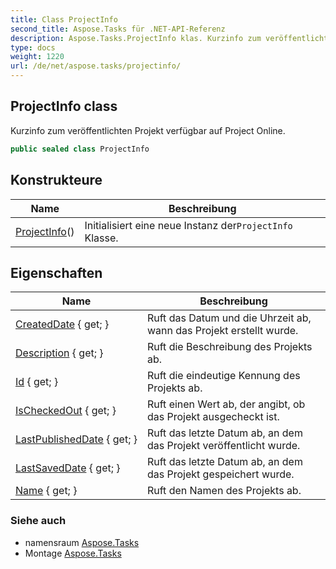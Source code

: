 ```yaml
---
title: Class ProjectInfo
second_title: Aspose.Tasks für .NET-API-Referenz
description: Aspose.Tasks.ProjectInfo klas. Kurzinfo zum veröffentlichten Projekt verfügbar auf Project Online.
type: docs
weight: 1220
url: /de/net/aspose.tasks/projectinfo/
---
```

## ProjectInfo class

Kurzinfo zum veröffentlichten Projekt verfügbar auf Project Online.

```csharp
public sealed class ProjectInfo
```

## Konstrukteure

| Name | Beschreibung |
| --- | --- |
| [ProjectInfo](projectinfo/)() | Initialisiert eine neue Instanz der`ProjectInfo` Klasse. |

## Eigenschaften

| Name | Beschreibung |
| --- | --- |
| [CreatedDate](../../aspose.tasks/projectinfo/createddate/) { get; } | Ruft das Datum und die Uhrzeit ab, wann das Projekt erstellt wurde. |
| [Description](../../aspose.tasks/projectinfo/description/) { get; } | Ruft die Beschreibung des Projekts ab. |
| [Id](../../aspose.tasks/projectinfo/id/) { get; } | Ruft die eindeutige Kennung des Projekts ab. |
| [IsCheckedOut](../../aspose.tasks/projectinfo/ischeckedout/) { get; } | Ruft einen Wert ab, der angibt, ob das Projekt ausgecheckt ist. |
| [LastPublishedDate](../../aspose.tasks/projectinfo/lastpublisheddate/) { get; } | Ruft das letzte Datum ab, an dem das Projekt veröffentlicht wurde. |
| [LastSavedDate](../../aspose.tasks/projectinfo/lastsaveddate/) { get; } | Ruft das letzte Datum ab, an dem das Projekt gespeichert wurde. |
| [Name](../../aspose.tasks/projectinfo/name/) { get; } | Ruft den Namen des Projekts ab. |

### Siehe auch

* namensraum [Aspose.Tasks](../../aspose.tasks/)
* Montage [Aspose.Tasks](../../)


